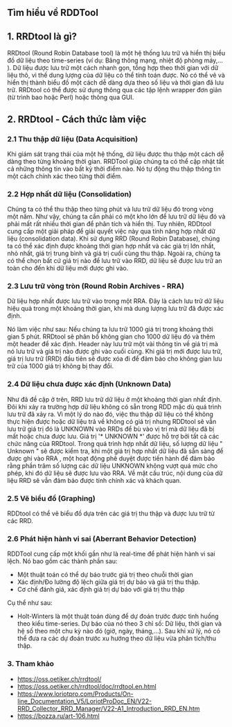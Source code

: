 ## Tìm hiểu về RDDTool

## 1. RRDtool là gì?

RRDtool (Round Robin Database tool) là một hệ thống lưu trữ và hiển thị biểu đồ dữ liệu theo time-series (ví dụ: Băng thông mạng, nhiệt độ phòng máy,... ). Dữ liệu được lưu trữ một cách nhanh gọn, tổng hợp theo thời gian với dữ liệu thô, vì thế dung lượng của dữ liệu có thể tính toán được.  Nó có thể vẽ và hiển thị thành biểu đồ một cách dễ dàng dựa theo số liệu và thời gian đã lưu trữ. RRDtool có thể được sử dụng thông qua các tập lệnh wrapper đơn giản (từ trình bao hoặc Perl) hoặc thông qua GUI. 

## 2. RRDtool - Cách thức làm việc

### 2.1 Thu thập dữ liệu (Data Acquisition)

Khi giám sát trạng thái của một hệ thống, dữ liệu được thu thập một cách dễ dàng theo từng khoảng thời gian. RRDTool giúp chúng ta có thể cập nhật tất cả những thông tin vào bất kỳ thời điểm nào. Nó tự động thu thập thông tin một cách chính xác theo từng thời điểm.

### 2.2 Hợp nhất dữ liệu (Consolidation)

Chúng ta có thể thu thập theo từng phút và lưu trữ dữ liệu đó trong vòng một năm. Như vậy, chúng ta cần phải có một kho lớn để lưu trữ dữ liệu đó và phải mất rất nhiều thời gian để phân tích và hiển thị. Tuy nhiên, RDDtool cung cấp một giải pháp để giải quyết việc này qua tính năng hợp nhất dữ liệu (consolidation data). Khi sử dụng RRD (Round Robin Database), chúng ta có thể xác định được khoảng thời gian hợp nhất và các giá trị lớn nhất, nhỏ nhất, giá trị trung bình và giá trị cuối cùng thu thập. Ngoài ra, chúng ta có thể chọn bất cứ giá trị nào 
để lưu trữ vào RRD, dữ liệu sẽ được lưu trữ an toàn cho đến khi dữ liệu mới được ghi vào.

### 2.3 Lưu trữ vòng tròn (Round Robin Archives - RRA)

Dữ liệu hợp nhất được lưu trữ vào trong một RRA. Đây là cách lưu trữ dữ liệu hiệu quả trong một khoảng thời gian, khi mà dung lượng lưu trữ đã được xác định.

Nó làm việc như sau: Nếu chúng ta lưu trữ 1000 giá trị trong khoảng thời gian 5 phút. RRDtool sẽ phân bổ không gian cho 1000 dữ liệu đó và thêm một header để xác định. Header này lưu trữ một vài thông tin về giá trị mà nó lưu trữ và giá trị nào được ghi vào cuối cùng. Khi giá trị mới được lưu trữ, giá trị lưu trữ (RRD) đầu tiên sẽ được xóa đi để đảm bảo cho không gian lưu trữ của 1000 giá trị không bị thay đổi.

### 2.4 Dữ liệu chưa được xác định (Unknown Data)

Như đã đề cập ở trên, RRD lưu trữ dữ liệu ở một khoảng thời gian nhất định. Đôi khi xảy ra trường hợp dữ liệu không có sẵn trong RDD mặc dù quá trình lưu trữ đã xảy ra. Vì một lý do nào đó, việc thu thập dữ liệu có thể không thực hiện được hoặc dữ liệu trả về không có giá trị nhưng RDDtool sẽ vẫn lưu trữ giá trị đó là UNKNOWN vào RRDs để bù vào vị trí mà dữ liệu đã bị mất hoặc chưa được lưu. Giá trị '* UNKNOWN *' được hỗ trợ bởi tất cả các chức năng của RRDtool. Trong quá trình hợp nhất dữ liệu, số lượng dữ liệu " Unknown " sẽ được kiểm tra, khi một giá trị hợp nhất dữ liệu đã sẵn sàng để được ghi vào RRA , một hoạt động phê duyệt được tiến hành để đảm bảo rằng phần trăm số lượng các dữ liệu UNKNOWN không vượt quá mức cho phép, khi đó dữ liệu sẽ được lưu vào RRA. Về mặt cấu trúc, nội dung của dữ liệu RRD sẽ vẫn đảm bảo được tính chính xác và khách quan.

### 2.5 Vẽ biểu đồ (Graphing)

RDDtool có thể vẽ biểu đồ dựa trên các giá trị thu thập và được lưu trữ từ các RRD.

### 2.6 Phát hiện hành vi sai (Aberrant Behavior Detection)

RDDTool cung cấp một khối gần như là real-time để phát hiện hành vi sai lệch. Nó bao gồm các thành phần sau:

- Một thuật toán có thể dự báo trước giá trị theo chuỗi thời gian
- Xác định/Đo lường độ lệch giữa giá trị dự báo và giá trị thu thập.
- Cơ chế đánh giá, xác định giá trị dự báo với giá trị thu thập

Cụ thể như sau:

- Holt-Winters là một thuật toán dùng để dự đoán trước được tình huống theo kiểu time-series. Dự báo của nó theo 3 chỉ số: Dữ liệu, thời gian và hệ số theo một chu kỳ nào đó (giờ, ngày, tháng,...). Sau khi xử lý, nó có thể đưa ra các dự đoán trước xu hướng theo dữ liệu vừa phân tích/thu thập.

### 3. Tham khảo

- https://oss.oetiker.ch/rrdtool/
- https://oss.oetiker.ch/rrdtool/doc/rrdtool.en.html
- https://www.loriotpro.com/Products/On-line_Documentation_V5/LoriotProDoc_EN/V22-RRD_Collector_RRD_Manager/V22-A1_Introduction_RRD_EN.htm
- https://bozza.ru/art-106.html
